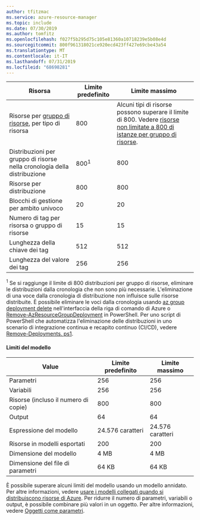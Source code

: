 ```yaml
---
author: tfitzmac
ms.service: azure-resource-manager
ms.topic: include
ms.date: 07/30/2019
ms.author: tomfitz
ms.openlocfilehash: f027f5b295d75c105e81360a10718239e5b08e4d
ms.sourcegitcommit: 800f961318021ce920ecd423ff427e69cbe43a54
ms.translationtype: MT
ms.contentlocale: it-IT
ms.lasthandoff: 07/31/2019
ms.locfileid: "68698281"
---
```

| Risorsa | Limite predefinito | Limite massimo |
| --- | --- | --- |
| Risorse per [gruppo di risorse](../articles/azure-resource-manager/resource-group-overview.md#resource-groups), per tipo di risorsa |800 |Alcuni tipi di risorse possono superare il limite di 800. Vedere [risorse non limitate a 800 di istanze per gruppo di risorse](../articles/azure-resource-manager/resources-without-rg-limit.md). |
| Distribuzioni per gruppo di risorse nella cronologia della distribuzione |800<sup>1</sup> |800 |
| Risorse per distribuzione |800 |800 |
| Blocchi di gestione per ambito univoco |20 |20 |
| Numero di tag per risorsa o gruppo di risorse |15 |15 |
| Lunghezza della chiave dei tag |512 |512 |
| Lunghezza del valore dei tag |256 |256 |

<sup>1</sup> Se si raggiunge il limite di 800 distribuzioni per gruppo di risorse, eliminare le distribuzioni dalla cronologia che non sono più necessarie. L'eliminazione di una voce dalla cronologia di distribuzione non influisce sulle risorse distribuite. È possibile eliminare le voci dalla cronologia usando [az group deployment delete](/cli/azure/group/deployment) nell'interfaccia della riga di comando di Azure o [Remove-AzResourceGroupDeployment](/powershell/module/az.resources/remove-azresourcegroupdeployment) in PowerShell.  Per uno script di PowerShell che automatizza l'eliminazione delle distribuzioni in uno scenario di integrazione continua e recapito continuo (CI/CD), vedere [Remove-Deployments. ps1](https://gist.github.com/bmoore-msft/ed33fb940dafb09380174b7fca57651f).

#### <a name="template-limits"></a>Limiti del modello

| Value | Limite predefinito | Limite massimo |
| --- | --- | --- |
| Parametri |256 |256 |
| Variabili |256 |256 |
| Risorse (incluso il numero di copie) |800 |800 |
| Output |64 |64 |
| Espressione del modello |24.576 caratteri |24.576 caratteri |
| Risorse in modelli esportati |200 |200 | 
| Dimensione del modello |4 MB |4 MB |
| Dimensione del file di parametri |64 KB |64 KB |

È possibile superare alcuni limiti del modello usando un modello annidato. Per altre informazioni, vedere [usare i modelli collegati quando si distribuiscono risorse di Azure](../articles/azure-resource-manager/resource-group-linked-templates.md). Per ridurre il numero di parametri, variabili o output, è possibile combinare più valori in un oggetto. Per altre informazioni, vedere [Oggetti come parametri](../articles/azure-resource-manager/resource-manager-objects-as-parameters.md).
